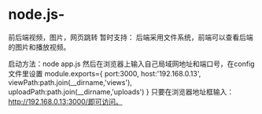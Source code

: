 # node.js-
前后端视频，图片，网页跳转
暂时支持：
后端采用文件系统，前端可以查看后端的图片和播放视频。


启动方法：node app.js
然后在浏览器上输入自己局域网地址和端口号，在config文件里设置
module.exports={
    port:3000,
    host:'192.168.0.13',
    viewPath:path.join(__dirname,'views'),
    uploadPath:path.join(__dirname,'uploads')
}
只要在浏览器地址框输入：http://192.168.0.13:3000/即可访问。
